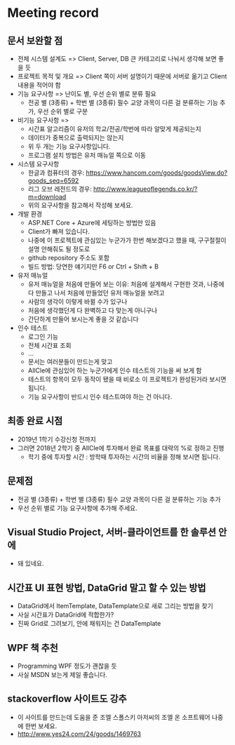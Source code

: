 # Meeting record

## 문서 보완할 점

- 전체 시스템 설계도 => Client, Server, DB 큰 카테고리로 나눠서 생각해 보면 좋을 듯
- 프로젝트 목적 및 개요 => Client 쪽이 서버 설명이기 때문에 서버로 옮기고 Client 내용을 적어야 함
- 기능 요구사항 => 난이도 별, 우선 순위 별로 분류 필요
  - 전공 별 (3종류) + 학번 별 (3종류) 필수 교양 과목이 다른 걸 분류하는 기능 추가, 우선 순위 별로 구분
- 비기능 요구사항 => 
  - 시간표 알고리즘이 유저의 학교/전공/학번에 따라 알맞게 제공되는지
  - 데이터가 중복으로 출력되지는 않는지
  - 위 두 개는 기능 요구사항입니다.
  - 프로그램 설치 방법은 유저 매뉴얼 쪽으로 이동
- 시스템 요구사항
  - 한글과 컴퓨터의 경우: https://www.hancom.com/goods/goodsView.do?goods_seq=6592
  - 리그 오브 레전드의 경우: http://www.leagueoflegends.co.kr/?m=download
  - 위의 요구사항을 참고해서 작성해 보세요.
- 개발 환경
  - ASP.NET Core + Azure에 세팅하는 방법만 있음
  - Client가 빠져 있습니다.
  - 나중에 이 프로젝트에 관심있는 누군가가 한번 해보겠다고 했을 때, 구구절절이 설명 안해줘도 될 정도로
  - github repository 주소도 포함
  - 빌드 방법: 당연한 얘기지만 F6 or Ctrl + Shift + B
- 유저 매뉴얼
  - 유저 매뉴얼을 처음에 만들어 보는 이유: 처음에 설계해서 구현한 것과, 나중에 다 만들고 나서 처음에 만들었던 유저 매뉴얼을 보려고
  - 사람의 생각이 이렇게 바뀔 수가 있구나
  - 처음에 생각했던게 다 완벽하고 다 맞는게 아니구나
  - 간단하게 만들어 보시는게 좋을 것 같습니다
- 인수 테스트
  - 로그인 기능
  - 전체 시간표 조회
  - ...
  - 문서는 여러분들이 만드는게 맞고
  - AllCle에 관심있어 하는 누군가에게 인수 테스트의 기능을 써 보게 함
  - 테스트의 항목이 모두 동작이 됐을 때 비로소 이 프로젝트가 완성된거라 보시면 됩니다.
  - 기능 요구사항이 반드시 인수 테스트여야 하는 건 아니다.

## 최종 완료 시점

- 2019년 1학기 수강신청 전까지
- 그러면 2018년 2학기 중 AllCle에 투자해서 완료 목표를 대략의 %로 정하고 진행
  - 학기 중에 투자할 시간 : 방학때 투자하는 시간의 비율을 정해 보시면 됩니다.

## 문제점

- 전공 별 (3종류) + 학번 별 (3종류) 필수 교양 과목이 다른 걸 분류하는 기능 추가
- 우선 순위 별로 기능 요구사항에 추가해 주세요.

## Visual Studio Project, 서버-클라이언트를 한 솔루션 안에

- 돼 있네요.

## 시간표 UI 표현 방법, DataGrid 말고 할 수 있는 방법

- DataGrid에서 ItemTemplate, DataTemplate으로 새로 그리는 방법을 찾기
- 사실 시간표가 DataGrid에 적합한가?
- 진짜 Grid로 그려보기, 안에 채워지는 건 DataTemplate

## WPF 책 추천

- Programming WPF 정도가 괜찮을 듯
- 사실 MSDN 보는게 제일 좋습니다.

## stackoverflow 사이트도 강추

- 이 사이트를 만드는데 도움을 준 조엘 스폴스키 아저씨의 조엘 온 소프트웨어 나중에 한번 보세요.
- http://www.yes24.com/24/goods/1469763